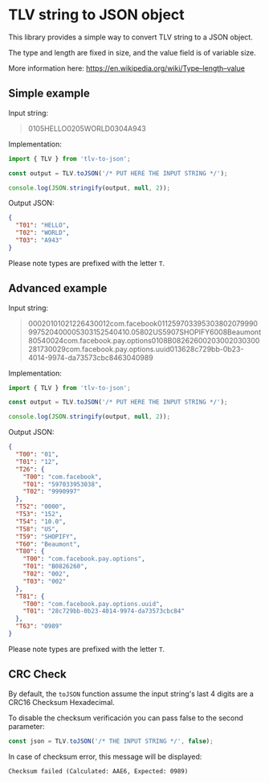 # TLV string to JSON object

This library provides a simple way to convert TLV string to a JSON object. 

The type and length are fixed in size, and the value field is of variable size.

More information here: https://en.wikipedia.org/wiki/Type–length–value

## Simple example

Input string:
> 0105HELLO0205WORLD0304A943

Implementation:
```typescript
import { TLV } from 'tlv-to-json';

const output = TLV.toJSON('/* PUT HERE THE INPUT STRING */');

console.log(JSON.stringify(output, null, 2));
```

Output JSON:
```json
{
  "T01": "HELLO",
  "T02": "WORLD",
  "T03": "A943"
}
```

Please note types are prefixed with the letter `T`.

## Advanced example

Input string:
> 00020101021226430012com.facebook011259703395303802079990997520400005303152540410.05802US5907SHOPIFY6008Beaumont80540024com.facebook.pay.options0108B08262600203002030300281730029com.facebook.pay.options.uuid013628c729bb-0b23-4014-9974-da73573cbc8463040989

Implementation:
```typescript
import { TLV } from 'tlv-to-json';

const output = TLV.toJSON('/* PUT HERE THE INPUT STRING */');

console.log(JSON.stringify(output, null, 2));
```

Output JSON:
```json
{
  "T00": "01",
  "T01": "12",
  "T26": {
    "T00": "com.facebook",
    "T01": "597033953038",
    "T02": "9990997"
  },
  "T52": "0000",
  "T53": "152",
  "T54": "10.0",
  "T58": "US",
  "T59": "SHOPIFY",
  "T60": "Beaumont",
  "T80": {
    "T00": "com.facebook.pay.options",
    "T01": "B0826260",
    "T02": "002",
    "T03": "002"
  },
  "T81": {
    "T00": "com.facebook.pay.options.uuid",
    "T01": "28c729bb-0b23-4014-9974-da73573cbc84"
  },
  "T63": "0989"
}
```

Please note types are prefixed with the letter `T`.

## CRC Check

By default, the `toJSON` function assume the input string's last 4 digits are a CRC16 Checksum Hexadecimal.

To disable the checksum verificación you can pass false to the second parameter:
```typescript
const json = TLV.toJSON('/* THE INPUT STRING */', false);
```

In case of checksum error, this message will be displayed:
```
Checksum failed (Calculated: AAE6, Expected: 0989)
```